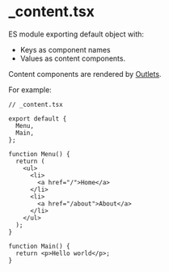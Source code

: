 # \_content.tsx

ES module exporting default object with:

- Keys as component names
- Values as content components.

Content components are rendered by [Outlets](/docs/api/outlet).

For example:

```tsx
// _content.tsx

export default {
  Menu,
  Main,
};

function Menu() {
  return (
    <ul>
      <li>
        <a href="/">Home</a>
      </li>
      <li>
        <a href="/about">About</a>
      </li>
    </ul>
  );
}

function Main() {
  return <p>Hello world</p>;
}
```
